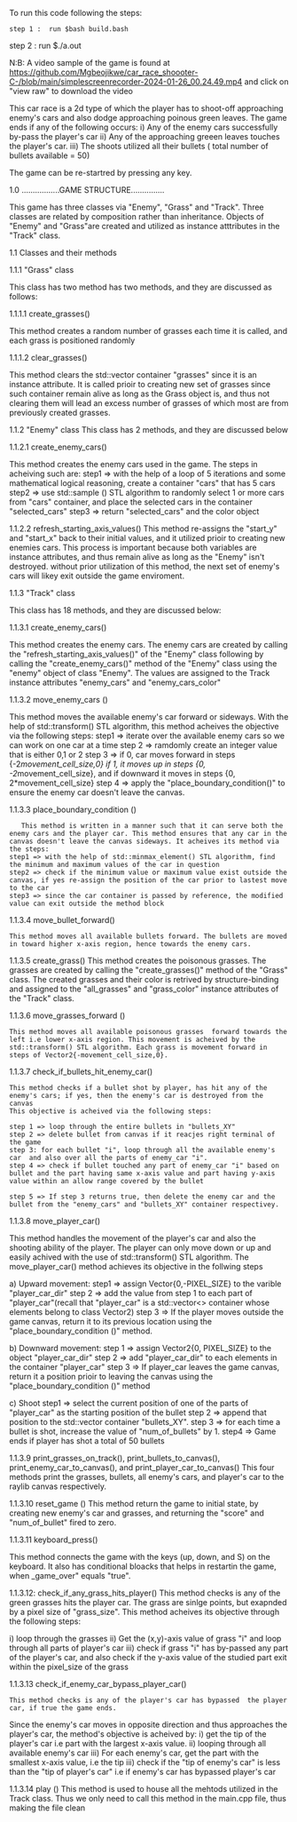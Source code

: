 
To run this code following the steps:

    step 1 :  run $bash build.bash
    
step 2 : run  $./a.out

N:B: A video sample of the game is found at https://github.com/Mgbeojikwe/car_race_shoooter-C-/blob/main/simplescreenrecorder-2024-01-26_00.24.49.mp4 and click on "view raw" to download the video


This car race is a 2d type of which the player has to shoot-off approaching enemy's cars and also dodge approaching poinous green leaves. The game ends if any of the following occurs: i) Any of the enemy cars successfully by-pass the player's car ii) Any of the approaching greeen leaves touches the player's car. iii) The shoots utilized all their bullets ( total number of bullets available = 50)

The game can be re-startred by pressing any key.

1.0 .................GAME STRUCTURE...............

This game has three classes via "Enemy", "Grass" and "Track". Three classes are related by composition rather than inheritance. Objects of "Enemy" and "Grass"are created and utilized as instance atttributes in the "Track" class.

1.1 Classes and their methods

1.1.1 "Grass" class

This class has two method has two methods, and they are discussed as follows:

1.1.1.1 create_grasses()

This method creates a random number of grasses each time it is called, and each grass is positioned randomly

1.1.1.2 clear_grasses()

This method clears the std::vector container "grasses" since it is an instance attribute. It is called prioir to creating new set of grasses since such container remain alive as long as the Grass object is, and thus not clearing them will lead an excess number of grasses of which most are from previously created grasses. 

1.1.2 "Enemy" class This class has 2 methods, and they are discussed below

1.1.2.1 create_enemy_cars()

This method creates the enemy cars used in the game. The steps in acheiving such are:
step1 => with the help of a loop of 5 iterations and some mathematical logical reasoning, create a container "cars" that has  5 cars
step2 => use std::sample () STL algorithm to randomly select 1 or more cars from "cars" container, and place the selected cars in the container "selected_cars"
step3 => return "selected_cars" and the color object 

1.1.2.2 refresh_starting_axis_values() This method re-assigns the "start_y" and "start_x" back to their initial values, and it utilized prioir to creating new enemies cars. This process is important because both variables are instance attributes, and thus remain alive as long as the "Enemy" isn't destroyed. without prior utilization of this method, the next set of enemy's cars will likey exit outside the game enviroment.

1.1.3 "Track" class

This class has 18 methods, and they are discussed below:

1.1.3.1 create_enemy_cars()

This method creates the enemy cars. The enemy cars are created by calling the "refresh_starting_axis_values()" of the "Enemy" class following by calling the "create_enemy_cars()" method of the "Enemy" class using the "enemy" object of class "Enemy". The values are assigned to the Track instance attributes "enemy_cars" and "enemy_cars_color"

1.1.3.2 move_enemy_cars ()

This method moves the available enemy's car forward or sideways. With the help of std::transform()  STL algorithm, this method acheives the objective via the following steps:
	step1 => iterate over the available enemy cars so we can work on one car at a time
	step 2 => ramdomly create an integer value that is either 0,1 or 2
	step 3 => if 0, car moves forward in steps {-2*movement_cell_size,0}
		 if 1, it moves up in steps {0, -2*movement_cell_size}, and
		if downward it moves in steps {0, 2*movement_cell_size} 
	step 4 => apply the "place_boundary_condition()" to ensure the enemy car doesn't leave the canvas.

1.1.3.3 place_boundary_condition ()

       This method is written in a manner such that it can serve both the enemy cars and the player car. This method ensures that any car in the canvas doesn't leave the canvas sideways. It acheives its method via the steps:
	step1 => with the help of std::minmax_element() STL algorithm, find the minimum and maximum values of the car in question
	step2 => check if the minimum value or maximum value exist outside the canvas, if yes re-assign the position of the car prior to lastest move to the car
	step3 => since the car container is passed by reference, the modified value can exit outside the method block

1.1.3.4 move_bullet_forward()

	This method moves all available bullets forward. The bullets are moved in toward higher x-axis region, hence towards the enemy cars.

1.1.3.5 create_grass() This method creates the poisonous grasses. The grasses are created by calling the "create_grasses()" method of the "Grass" class. The created grasses and their color is retrived by structure-binding and assigned to the "all_grasses" and "grass_color" instance attributes of the "Track" class.

1.1.3.6 move_grasses_forward ()

	This method moves all available poisonous grasses  forward towards the left i.e lower x-axis region. This movement is acheived by the std::transform() STL algorithm. Each grass is movement forward in steps of Vector2{-movement_cell_size,0}.

1.1.3.7 check_if_bullets_hit_enemy_car()

	This method checks if a bullet shot by player, has hit any of the enemy's cars; if yes, then the enemy's car is destroyed from the canvas
	This objective is acheived via the following steps:
	
	step 1 => loop through the entire bullets in "bullets_XY"
	step 2 => delete bullet from canvas if it reacjes right terminal of the game		
	step 3: for each bullet "i", loop through all the available enemy's car  and also over all the parts of enemy_car "i".
	step 4 => check if bullet touched any part of enemy_car "i" based on bullet and the part having same x-axis value and part having y-axis value within an allow range covered by the bullet

	step 5 => If step 3 returns true, then delete the enemy car and the  bullet from the "enemy_cars" and "bullets_XY" container respectivey.

1.1.3.8 move_player_car()

This method handles the movement of the player's car and also the shooting ability of the player. The player can only move down or up and easily achived with the use of std::transform() STL algorithm. The move_player_car() method achieves its objective in the follwing steps

a) Upward movement:
	step1 => assign Vector{0,-PIXEL_SIZE} to the varible "player_car_dir"
	step 2 => add the value from step 1 to each part of "player_car"(recall that "player_car" is a std::vector<> container whose elements belong to class Vector2)
	step 3 => If the player moves outside the game canvas, return it to its previous location using the "place_boundary_condition ()" method.

b) Downward  movement: 
	step 1 => assign Vector2{0, PIXEL_SIZE} to the object "player_car_dir"
	step 2 => add "player_car_dir" to each elements in the container "player_car"
	step 3 => If player_car leaves the game canvas, return it a position prioir to leaving the canvas using the "place_boundary_condition ()" method

c)  Shoot
	step1 => select the current position of one of the parts of "player_car" as the starting position of the bullet
	step 2 =>  append that position to the std::vector container "bullets_XY".
	step 3 => for each time a bullet is shot, increase the value of "num_of_bullets" by 1.
	step4 => Game ends if player has shot a total of 50 bullets

1.1.3.9 print_grasses_on_track(), print_bullets_to_canvas(), print_enemy_car_to_canvas(), and print_player_car_to_canvas() This four methods print the grasses, bullets, all enemy's cars, and player's car to the raylib canvas respectively.

1.1.3.10 reset_game () This method return the game to initial state, by creating new enemy's car and grasses, and returning the "score" and "num_of_bullet" fired to zero.

1.1.3.11 keyboard_press()

This method connects the game with the keys (up, down, and S) on the  keyboard. It also has conditional bloacks that helps in restartin the game, when _game_over" equals "true".  

1.1.3.12: check_if_any_grass_hits_player() This method checks is any of the green grasses hits the player car. The grass are sinlge points, but exapnded by a pixel size of "grass_size". This method acheives its objective through the following steps:

i) loop through the grasses
ii) Get the (x,y)-axis value of grass "i"  and loop through all parts of player's car
iii) check if grass "i" has by-passed any part of the player's car, and also check if the y-axis value of the studied part exit within the pixel_size of the grass

1.1.3.13 check_if_enemy_car_bypass_player_car()

	This method checks is any of the player's car has bypassed  the player car, if true the game ends. 
Since the enemy's car moves in opposite direction and thus approaches the player's car, the method's objective is acheived by:
	i) get the tip of the player's car i.e part with the largest x-axis value.
	ii)  looping through all available enemy's car
	iii) For each enemy's car, get the part with the smallest x-axis value, i.e the tip
	 iii) check if the "tip of enemy's car" is less than the "tip of player's car" i.e if enemy's car has bypassed player's car

1.1.3.14 play () This method is used to house all the mehtods utilized in the Track class. Thus we only need to call this method in the main.cpp file, thus making the file clean
